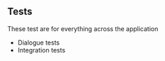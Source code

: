## Tests

These test are for everything across the application

- Dialogue tests
- Integration tests